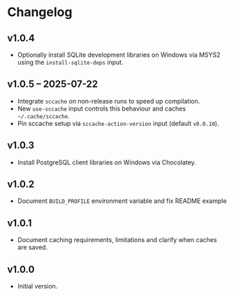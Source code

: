 
# Changelog

## v1.0.4

- Optionally install SQLite development libraries on Windows via MSYS2 using the
  `install-sqlite-deps` input.

## v1.0.5 – 2025-07-22

- Integrate `sccache` on non-release runs to speed up compilation.
- New `use-sccache` input controls this behaviour and caches `~/.cache/sccache`.
- Pin sccache setup via `sccache-action-version` input (default `v0.0.10`).

## v1.0.3

- Install PostgreSQL client libraries on Windows via Chocolatey.

## v1.0.2

- Document `BUILD_PROFILE` environment variable and fix README example

## v1.0.1

- Document caching requirements, limitations and clarify when caches are saved.

## v1.0.0
- Initial version.
